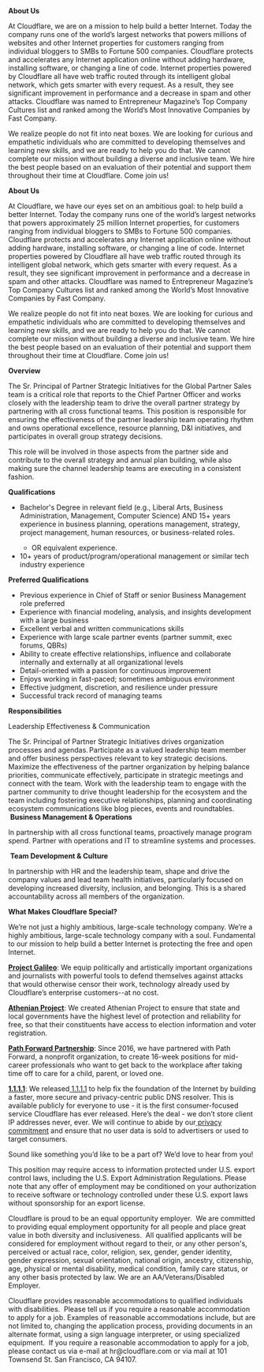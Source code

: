 <div class="content-intro">
	<div><strong>About Us</strong></div>
	<div>
		<p>At Cloudflare, we are on a mission to help build a better Internet. Today the company runs one of the world’s largest networks that powers millions of websites and other Internet properties for customers ranging from individual bloggers to SMBs to Fortune 500 companies. Cloudflare protects and accelerates any Internet application online without adding hardware, installing software, or changing a line of code. Internet properties powered by Cloudflare all have web traffic routed through its intelligent global network, which gets smarter with every request. As a result, they see significant improvement in performance and a decrease in spam and other attacks. Cloudflare was named to Entrepreneur Magazine’s Top Company Cultures list and ranked among the World’s Most Innovative Companies by Fast Company.&nbsp;</p>
		<p><span style="font-weight: 400;">We realize people do not fit into neat boxes. We are looking for curious and empathetic individuals who are committed to developing themselves and learning new skills, and we are ready to help you do that. We cannot complete our mission without building a diverse and inclusive team. We hire the best people based on an evaluation of their potential and support them throughout their time at Cloudflare. Come join us!&nbsp;</span></p>
	</div>
</div>
<p><strong>About Us</strong></p>
<p>At Cloudflare, we have our eyes set on an ambitious goal: to help build a better Internet. Today the company runs one of the world’s largest networks that powers approximately 25 million Internet properties, for customers ranging from individual bloggers to SMBs to Fortune 500 companies. Cloudflare protects and accelerates any Internet application online without adding hardware, installing software, or changing a line of code. Internet properties powered by Cloudflare all have web traffic routed through its intelligent global network, which gets smarter with every request. As a result, they see significant improvement in performance and a decrease in spam and other attacks. Cloudflare was named to Entrepreneur Magazine’s Top Company Cultures list and ranked among the World’s Most Innovative Companies by Fast Company.&nbsp;</p>
<p>We realize people do not fit into neat boxes. We are looking for curious and empathetic individuals who are committed to developing themselves and learning new skills, and we are ready to help you do that. We cannot complete our mission without building a diverse and inclusive team. We hire the best people based on an evaluation of their potential and support them throughout their time at Cloudflare. Come join us!&nbsp;</p>
<p><strong>Overview</strong></p>
<p>The Sr. Principal of Partner Strategic Initiatives for the Global Partner Sales team is a critical role that reports to the Chief Partner Officer and works closely with the leadership team to drive the overall partner strategy by partnering with all cross functional teams. This position is responsible for ensuring the effectiveness of the partner leadership team operating rhythm and owns operational excellence, resource planning, D&amp;I initiatives, and participates in overall group strategy decisions.&nbsp;&nbsp;</p>
<p>This role will be involved in those aspects from the partner side and contribute to the overall strategy and annual plan building, while also making sure the channel leadership teams are executing in a consistent fashion.&nbsp;&nbsp;</p>
<p><strong>Qualifications</strong></p>
<ul>
	<li>Bachelor's Degree in relevant field (e.g., Liberal Arts, Business Administration, Management, Computer Science) AND 15+ years experience in business planning, operations management, strategy, project management, human resources, or business-related roles.</li>
	<ul>
		<li>OR equivalent experience.</li>
	</ul>
	<li>10+ years of product/program/operational management or similar tech industry experience</li>
</ul>
<p><strong>Preferred Qualifications&nbsp;</strong></p>
<ul>
	<li>Previous experience in Chief of Staff or senior Business Management role preferred</li>
	<li>Experience with financial modeling, analysis, and insights development with a large business</li>
	<li>Excellent verbal and written communications skills</li>
	<li>Experience with large scale partner events (partner summit, exec forums, QBRs)</li>
	<li>Ability to create effective relationships, influence and collaborate internally and externally at all organizational levels&nbsp;&nbsp;&nbsp;</li>
	<li>Detail-oriented with a passion for continuous improvement</li>
	<li>Enjoys working in fast-paced; sometimes ambiguous environment</li>
	<li>Effective judgment, discretion, and resilience under pressure</li>
	<li>Successful track record of managing teams</li>
</ul>
<p><strong>Responsibilities</strong></p>
<p>Leadership Effectiveness &amp; Communication</p>
<p>The Sr. Principal of Partner Strategic Initiatives drives organization processes and agendas. Participate as a valued leadership team member and offer business perspectives relevant to key strategic decisions.  Maximize the effectiveness of the partner organization by helping balance priorities, communicate effectively, participate in strategic meetings and connect with the team. Work with the leadership team to engage with the partner community to drive thought leadership for the ecosystem and the team including fostering executive relationships, planning and coordinating ecosystem communications like blog pieces, events and roundtables.<br>&nbsp;<strong>Business Management &amp; Operations</strong></p>
<p>In partnership with all cross functional teams, proactively manage program spend. Partner with operations and IT to streamline systems and processes.</p>
<p>&nbsp;<strong>Team Development &amp; Culture&nbsp;</strong></p>
<p>In partnership with HR and the leadership team, shape and drive the company values and lead team health initiatives, particularly focused on developing increased diversity, inclusion, and belonging. This is a shared accountability across all members of the organization.&nbsp;&nbsp;</p>
<div class="content-conclusion">
	<p><strong>What Makes Cloudflare Special?</strong></p>
	<p><span style="font-weight: 400;">We’re not just a highly ambitious, large-scale technology company. We’re a highly ambitious, large-scale technology company with a soul. Fundamental to our mission to help build a better Internet is protecting the free and open Internet.</span></p>
	<p><a href="https://blog.cloudflare.com/protecting-free-expression-online/"><strong>Project Galileo</strong></a><span style="font-weight: 400;">: We equip politically and artistically important organizations and journalists with powerful tools to defend themselves against attacks that would otherwise censor their work, technology already used by Cloudflare’s enterprise customers--at no cost.</span></p>
	<p><strong><a href="https://www.cloudflare.com/athenian/">Athenian Project</a></strong><span style="font-weight: 400;">: We created Athenian Project to ensure that state and local governments have the highest level of protection and reliability for free, so that their constituents have access to election information and voter registration.</span></p>
	<p><a href="https://blog.cloudflare.com/tag/path-forward/"><strong>Path Forward Partnership</strong></a><span style="font-weight: 400;">: Since 2016, we have partnered with Path Forward, a nonprofit organization, to create 16-week positions for mid-career professionals who want to get back to the workplace after taking time off to care for a child, parent, or loved one.</span></p>
	<p><a href="https://1.1.1.1/"><strong>1.1.1.1</strong></a><span style="font-weight: 400;">: We released</span><a href="https://1.1.1.1/"> <span style="font-weight: 400;">1.1.1.1</span></a><span style="font-weight: 400;"> to help fix the foundation of the Internet by building a faster, more secure and privacy-centric public DNS resolver. This is available publicly for everyone to use - it is the first consumer-focused service Cloudflare has ever released. Here’s the deal - we don’t store client IP addresses never, ever. We will continue to abide by our</span><a href="https://developers.cloudflare.com/1.1.1.1/privacy/public-dns-resolver"> privacy commitment</a><span style="font-weight: 400;"> and ensure that no user data is sold to advertisers or used to target consumers.</span></p>
	<p><span style="font-weight: 400;">Sound like something you’d like to be a part of? We’d love to hear from you!</span></p>
	<p><span style="font-weight: 400;">This position may require access to information protected under U.S. export control laws, including the U.S. Export Administration Regulations. Please note that any offer of employment may be conditioned on your authorization to receive software or technology controlled under these U.S. export laws without sponsorship for an export license.</span></p>
	<p><span style="font-weight: 400;">Cloudflare is proud to be an equal opportunity employer. &nbsp;We are committed to providing equal employment opportunity for all people and place great value in both diversity and inclusiveness. &nbsp;All qualified applicants will be considered for employment without regard to their, or any other person's, perceived or actual</span> <span style="font-weight: 400;">race, color, religion, sex, gender, gender identity, gender expression, sexual orientation, national origin, ancestry, citizenship, age, physical or mental disability, medical condition, family care status, or any other basis protected by law. </span><span style="font-weight: 400;">We are an AA/Veterans/Disabled Employer.</span></p>
	<p><span style="font-weight: 400;">Cloudflare provides reasonable accommodations to qualified individuals with disabilities. &nbsp;Please tell us if you require a reasonable accommodation to apply for a job. Examples of reasonable accommodations include, but are not limited to, changing the application process, providing documents in an alternate format, using a sign language interpreter, or using specialized equipment. &nbsp;If you require a reasonable accommodation to apply for a job, please contact us via e-mail at </span><span style="font-weight: 400;">hr@cloudflare.com</span><span style="font-weight: 400;"> or via mail at 101 Townsend St. San Francisco, CA 94107.</span></p>
</div>